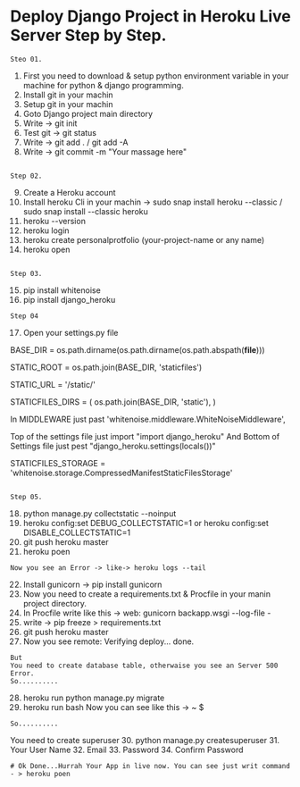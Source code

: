 
# Deploy Django Project in Heroku Live Server Step by Step.


```
Steo 01.
```
01. First you need to download & setup python environment variable in your machine for python & django programming.
02. Install git in your machin
03. Setup git in your machin
04. Goto Django project main directory
05. Write -> git init
06. Test git -> git status
07. Write -> git add . / git add -A
08. Write -> git commit -m "Your massage here"
```

Step 02.
```
09. Create a Heroku account
10. Install heroku Cli in your machin -> sudo snap install heroku --classic / sudo snap install --classic heroku
11. heroku --version
12. heroku login
13. heroku create personalprotfolio (your-project-name or any name)
14. heroku open
```

Step 03.
```
15. pip install whitenoise
16. pip install django_heroku
```
Step 04
```
17. Open your settings.py file

BASE_DIR = os.path.dirname(os.path.dirname(os.path.abspath(__file__)))

STATIC_ROOT = os.path.join(BASE_DIR, 'staticfiles')

STATIC_URL = '/static/'

STATICFILES_DIRS = (
    os.path.join(BASE_DIR, 'static'),
)

In MIDDLEWARE just past 'whitenoise.middleware.WhiteNoiseMiddleware',

Top of the settings file just import "import django_heroku" And Bottom of Settings file just pest "django_heroku.settings(locals())"

STATICFILES_STORAGE = 'whitenoise.storage.CompressedManifestStaticFilesStorage'
```

Step 05.
```
18. python manage.py collectstatic --noinput
19. heroku config:set DEBUG_COLLECTSTATIC=1 or heroku config:set DISABLE_COLLECTSTATIC=1
20. git push heroku master
21. heroku poen 
```
Now you see an Error -> like-> heroku logs --tail
```
22. Install gunicorn -> pip install gunicorn
23. Now you need to create a requirements.txt & Procfile in your manin project directory.
24. In Procfile write like this -> web: gunicorn backapp.wsgi --log-file -
25. write -> pip freeze > requirements.txt
26. git push heroku master
27. Now you see remote: Verifying deploy... done.
```
But
You need to create database table, otherwaise you see an Server 500 Error.
So..........
```
28. heroku run python manage.py migrate
29. heroku run bash
Now you can  see like this ->  ~ $ 
```
So..........
```
You need to create superuser
30. python manage.py createsuperuser
31. Your User Name
32. Email
33. Password
34. Confirm Password
```
# Ok Done...Hurrah Your App in live now. You can see just writ command - > heroku poen
```
